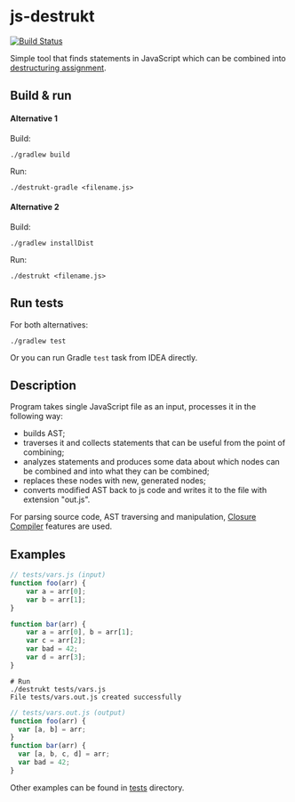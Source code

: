 # js-destrukt

[![Build Status](https://travis-ci.com/AlexVanGogen/js-destrukt.svg?branch=master)](https://travis-ci.com/AlexVanGogen/js-destrukt)

Simple tool that finds statements in JavaScript which can be combined into [destructuring assignment](https://developer.mozilla.org/en-US/docs/Web/JavaScript/Reference/Operators/Destructuring_assignment).

## Build & run

#### Alternative 1

Build:

```
./gradlew build
```

Run:

```
./destrukt-gradle <filename.js>
```

#### Alternative 2

Build:

```
./gradlew installDist
```

Run:

```
./destrukt <filename.js>
```

## Run tests

For both alternatives:

```
./gradlew test
```

Or you can run Gradle `test` task from IDEA directly.

## Description

Program takes single JavaScript file as an input, processes it in the following way:
* builds AST;
* traverses it and collects statements that can be useful from the point of combining;
* analyzes statements and produces some data about which nodes can be combined and into what they can be combined;
* replaces these nodes with new, generated nodes;
* converts modified AST back to js code and writes it to the file with extension "out.js".

For parsing source code, AST traversing and manipulation, [Closure Compiler](https://developers.google.com/closure/compiler/) features are used.

## Examples

```javascript
// tests/vars.js (input)
function foo(arr) {
    var a = arr[0];
    var b = arr[1];
}

function bar(arr) {
    var a = arr[0], b = arr[1];
    var c = arr[2];
    var bad = 42;
    var d = arr[3];
}
```

```
# Run
./destrukt tests/vars.js
File tests/vars.out.js created successfully
```

```javascript
// tests/vars.out.js (output)
function foo(arr) {
  var [a, b] = arr;
}
function bar(arr) {
  var [a, b, c, d] = arr;
  var bad = 42;
}
```

Other examples can be found in [tests](https://github.com/AlexVanGogen/js-destrukt/tree/master/tests) directory.
